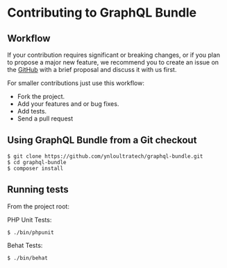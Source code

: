 # Contributing to GraphQL Bundle

## Workflow

If your contribution requires significant or breaking changes, or if you plan to propose a major new feature,
we recommend you to create an issue on the [GitHub](https://github.com/ynloultratech/graphql-bundle/issues) with
a brief proposal and discuss it with us first.

For smaller contributions just use this workflow:

* Fork the project.
* Add your features and or bug fixes.
* Add tests.
* Send a pull request

## Using GraphQL Bundle from a Git checkout

```
$ git clone https://github.com/ynloultratech/graphql-bundle.git
$ cd graphql-bundle
$ composer install
```

## Running tests

From the project root:

PHP Unit Tests:

```
$ ./bin/phpunit
```

Behat Tests:

```
$ ./bin/behat
```